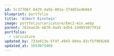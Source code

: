 ```yaml
---
id: 5c37706f-0429-4a5b-881e-374855e4b664
blueprint: portfolio
title: 'Albert Einstein'
image: portfolio/caricature/Emc2-min.webp
parent: 762eae2b-e870-4a45-bd54-1d485507701d
portfolio:
  - caricature
updated_by: 733e613e-5f4f-4943-b04a-83cf5f969268
updated_at: 1693075469
---
```

